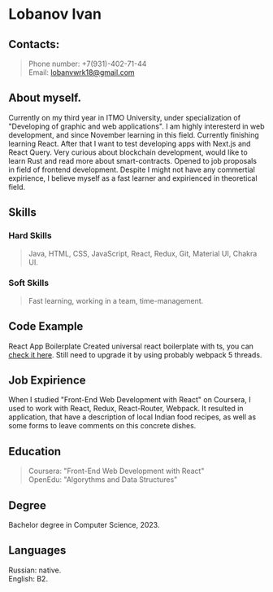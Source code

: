 # Lobanov Ivan
## Contacts:
> Phone number: +7(931)-402-71-44  
> Email: [lobanvwrk18@gmail.com](lobanvwrk18@gmail.com)
## About myself.
Currently on my third year in ITMO University, under specialization of "Developing of graphic and web applications". I am highly interesterd in web development, and since November learning in this field. Currently finishing learning React. After that I want to test developing apps with Next.js and React Query. Very curious about blockchain development, would like to learn Rust and read more about smart-contracts. Opened to job proposals in field of frontend development. Despite I might not have any commertial expirience, I believe myself as a fast learner and expirienced in theoretical field.
## Skills
### Hard Skills
> Java, HTML, CSS, JavaScript, React, Redux, Git, Material UI, Chakra UI.
### Soft Skills
>Fast learning, working in a team, time-management. 
## Code Example
React App Boilerplate 
Created universal react boilerplate with ts, you can [check it here](https://github.com/mamonten0k/react-bolierplate). Still need to upgrade it by using probably webpack 5 threads.
## Job Expirience 
When I studied "Front-End Web Development with React" on Coursera, I used to work with React, Redux, React-Router, Webpack. It resulted in application, that have a description of local Indian food recipes, as well as some forms to leave comments on this concrete dishes. 
## Education
> Coursera: "Front-End Web Development with React"  
> OpenEdu: "Algorythms and Data Structures"
## Degree
Bachelor degree in Computer Science, 2023.
## Languages
Russian: native.  
English: B2.
